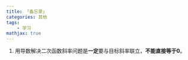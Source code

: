 ```yaml
---
title: 「备忘录」
categories: 其他
tags:
    - 学习
mathjax: true
---
```


1. 用导数解决二次函数斜率问题是**一定**要与目标斜率联立，**不能直接等于$0$**。